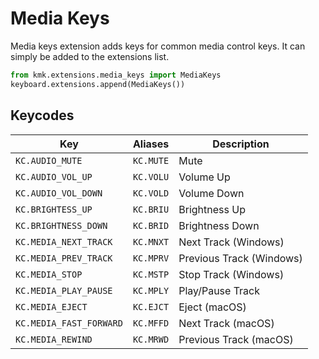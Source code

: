 # Media Keys
Media keys extension adds keys for common media control keys. It can simply be
added to the extensions list.

```python
from kmk.extensions.media_keys import MediaKeys
keyboard.extensions.append(MediaKeys())
```

## Keycodes

|Key                    |Aliases             |Description                                    |
|-----------------------|--------------------|-----------------------------------------------|
|`KC.AUDIO_MUTE`        |`KC.MUTE`           |Mute                                           |
|`KC.AUDIO_VOL_UP`      |`KC.VOLU`           |Volume Up                                      |
|`KC.AUDIO_VOL_DOWN`    |`KC.VOLD`           |Volume Down                                    |
|`KC.BRIGHTESS_UP`      |`KC.BRIU`           |Brightness Up                                  |
|`KC.BRIGHTNESS_DOWN`   |`KC.BRID`           |Brightness Down                                |
|`KC.MEDIA_NEXT_TRACK`  |`KC.MNXT`           |Next Track (Windows)                           |
|`KC.MEDIA_PREV_TRACK`  |`KC.MPRV`           |Previous Track (Windows)                       |
|`KC.MEDIA_STOP`        |`KC.MSTP`           |Stop Track (Windows)                           |
|`KC.MEDIA_PLAY_PAUSE`  |`KC.MPLY`           |Play/Pause Track                               |
|`KC.MEDIA_EJECT`       |`KC.EJCT`           |Eject (macOS)                                  |
|`KC.MEDIA_FAST_FORWARD`|`KC.MFFD`           |Next Track (macOS)                             |
|`KC.MEDIA_REWIND`      |`KC.MRWD`           |Previous Track (macOS)                         |
